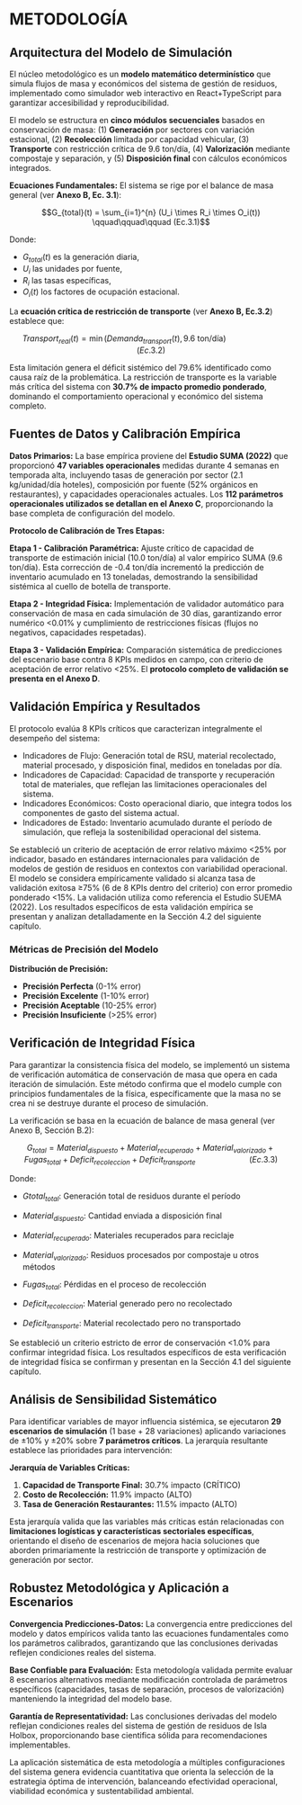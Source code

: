 # METODOLOGÍA

## Arquitectura del Modelo de Simulación

El núcleo metodológico es un **modelo matemático determinístico** que simula flujos de masa y económicos del sistema de gestión de residuos, implementado como simulador web interactivo en React+TypeScript para garantizar accesibilidad y reproducibilidad.

El modelo se estructura en **cinco módulos secuenciales** basados en conservación de masa: (1) **Generación** por sectores con variación estacional, (2) **Recolección** limitada por capacidad vehicular, (3) **Transporte** con restricción crítica de 9.6 ton/día, (4) **Valorización** mediante compostaje y separación, y (5) **Disposición final** con cálculos económicos integrados.

**Ecuaciones Fundamentales:** El sistema se rige por el balance de masa general (ver **Anexo B, Ec. 3.1**):

$$G_{total}(t) = \sum_{i=1}^{n} (U_i \times R_i \times O_i(t)) \qquad\qquad\qquad (Ec.3.1)$$

Donde:

- $G_{total}(t)$ es la generación diaria,
- $U_i$ las unidades por fuente,
- $R_i$ las tasas específicas,
- $O_i(t)$ los factores de ocupación estacional.

La **ecuación crítica de restricción de transporte** (ver **Anexo B, Ec.3.2**) establece que:

$$Transport_{real}(t) = \min(Demanda_{transport}(t), 9.6 \text{ ton/día}) \qquad\qquad\qquad (Ec.3.2)$$

Esta limitación genera el déficit sistémico del 79.6% identificado como causa raíz de la problemática. La restricción de transporte es la variable más crítica del sistema con **30.7% de impacto promedio ponderado**, dominando el comportamiento operacional y económico del sistema completo.

## Fuentes de Datos y Calibración Empírica

**Datos Primarios:** La base empírica proviene del **Estudio SUMA (2022)** que proporcionó **47 variables operacionales** medidas durante 4 semanas en temporada alta, incluyendo tasas de generación por sector (2.1 kg/unidad/día hoteles), composición por fuente (52% orgánicos en restaurantes), y capacidades operacionales actuales. Los **112 parámetros operacionales utilizados se detallan en el Anexo C**, proporcionando la base completa de configuración del modelo.

**Protocolo de Calibración de Tres Etapas:**

**Etapa 1 - Calibración Paramétrica:** Ajuste crítico de capacidad de transporte de estimación inicial (10.0 ton/día) al valor empírico SUMA (9.6 ton/día). Esta corrección de -0.4 ton/día incrementó la predicción de inventario acumulado en 13 toneladas, demostrando la sensibilidad sistémica al cuello de botella de transporte.

**Etapa 2 - Integridad Física:** Implementación de validador automático para conservación de masa en cada simulación de 30 días, garantizando error numérico <0.01% y cumplimiento de restricciones físicas (flujos no negativos, capacidades respetadas).

**Etapa 3 - Validación Empírica:** Comparación sistemática de predicciones del escenario base contra 8 KPIs medidos en campo, con criterio de aceptación de error relativo <25%. El **protocolo completo de validación se presenta en el Anexo D**.

## Validación Empírica y Resultados

El protocolo evalúa 8 KPIs críticos que caracterizan integralmente el desempeño del sistema:

- Indicadores de Flujo: Generación total de RSU, material recolectado, material procesado, y disposición final, medidos en toneladas por día.
- Indicadores de Capacidad: Capacidad de transporte y recuperación total de materiales, que reflejan las limitaciones operacionales del sistema.
- Indicadores Económicos: Costo operacional diario, que integra todos los componentes de gasto del sistema actual.
- Indicadores de Estado: Inventario acumulado durante el período de simulación, que refleja la sostenibilidad operacional del sistema.

Se estableció un criterio de aceptación de error relativo máximo <25% por indicador, basado en estándares internacionales para validación de modelos de gestión de residuos en contextos con variabilidad operacional. El modelo se considera empíricamente validado si alcanza tasa de validación exitosa ≥75% (6 de 8 KPIs dentro del criterio) con error promedio ponderado <15%. La validación utiliza como referencia el Estudio SUEMA (2022). Los resultados específicos de esta validación empírica se presentan y analizan detalladamente en la Sección 4.2 del siguiente capítulo.

### **Métricas de Precisión del Modelo**

**Distribución de Precisión:**

- **Precisión Perfecta** (0-1% error)
- **Precisión Excelente** (1-10% error)
- **Precisión Aceptable** (10-25% error)
- **Precisión Insuficiente** (>25% error)

## Verificación de Integridad Física

Para garantizar la consistencia física del modelo, se implementó un sistema de verificación automática de conservación de masa que opera en cada iteración de simulación. Este método confirma que el modelo cumple con principios fundamentales de la física, específicamente que la masa no se crea ni se destruye durante el proceso de simulación.

La verificación se basa en la ecuación de balance de masa general (ver Anexo B, Sección B.2):

$$G_{total} = Material_{dispuesto} + Material_{recuperado} + Material_{valorizado} + Fugas_{total} + Deficit_{recoleccion} + Deficit_{transporte} \qquad\qquad\qquad (Ec.3.3)$$

Donde:

- $Gtotal_{total}$​: Generación total de residuos durante el período

- $Material_{dispuesto}$: Cantidad enviada a disposición final

- $Material_{recuperado}$​: Materiales recuperados para reciclaje

- $Material_{valorizado}$: Residuos procesados por compostaje u otros métodos

- $Fugas_{total}$: Pérdidas en el proceso de recolección

- $Deficit_{recoleccion}$​: Material generado pero no recolectado

- $Deficit_{transporte}$​: Material recolectado pero no transportado

Se estableció un criterio estricto de error de conservación <1.0% para confirmar integridad física. Los resultados específicos de esta verificación de integridad física se confirman y presentan en la Sección 4.1 del siguiente capítulo.

## Análisis de Sensibilidad Sistemático

Para identificar variables de mayor influencia sistémica, se ejecutaron **29 escenarios de simulación** (1 base + 28 variaciones) aplicando variaciones de ±10% y ±20% sobre **7 parámetros críticos**. La jerarquía resultante establece las prioridades para intervención:

**Jerarquía de Variables Críticas:**

1. **Capacidad de Transporte Final:** 30.7% impacto (CRÍTICO)
2. **Costo de Recolección:** 11.9% impacto (ALTO)  
3. **Tasa de Generación Restaurantes:** 11.5% impacto (ALTO)

Esta jerarquía valida que las variables más críticas están relacionadas con **limitaciones logísticas y características sectoriales específicas**, orientando el diseño de escenarios de mejora hacia soluciones que aborden primariamente la restricción de transporte y optimización de generación por sector.

## Robustez Metodológica y Aplicación a Escenarios

**Convergencia Predicciones-Datos:** La convergencia entre predicciones del modelo y datos empíricos valida tanto las ecuaciones fundamentales como los parámetros calibrados, garantizando que las conclusiones derivadas reflejen condiciones reales del sistema.

**Base Confiable para Evaluación:** Esta metodología validada permite evaluar 8 escenarios alternativos mediante modificación controlada de parámetros específicos (capacidades, tasas de separación, procesos de valorización) manteniendo la integridad del modelo base.

**Garantía de Representatividad:** Las conclusiones derivadas del modelo reflejan condiciones reales del sistema de gestión de residuos de Isla Holbox, proporcionando base cientifica sólida para recomendaciones implementables.

La aplicación sistemática de esta metodología a múltiples configuraciones del sistema genera evidencia cuantitativa que orienta la selección de la estrategia óptima de intervención, balanceando efectividad operacional, viabilidad económica y sustentabilidad ambiental.